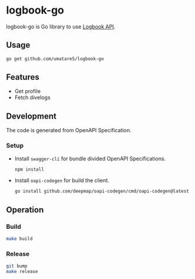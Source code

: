 # logbook-go

logbook-go is Go library to use [Logbook API](https://github.com/umatare5/logbook-api).

## Usage

```sh
go get github.com/umatare5/logbook-go
```

## Features

- Get profile
- Fetch divelogs

## Development

The code is generated from OpenAPI Specification.

### Setup

- Install `swagger-cli` for bundle divided OpenAPI Specifications.

  ```sh
  npm install
  ```

- Install `oapi-codegen` for build the client.

  ```sh
  go install github.com/deepmap/oapi-codegen/cmd/oapi-codegen@latest
  ```

## Operation

### Build

```sh
make build
```

### Release

```sh
git bump
make release
```
